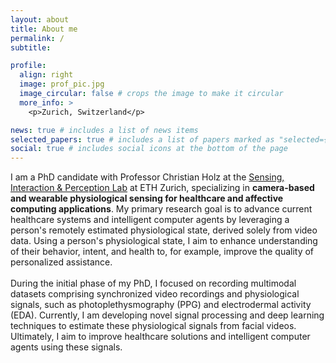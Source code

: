 ```yaml
---
layout: about
title: About me
permalink: /
subtitle: 

profile:
  align: right
  image: prof_pic.jpg
  image_circular: false # crops the image to make it circular
  more_info: >
    <p>Zurich, Switzerland</p>

news: true # includes a list of news items
selected_papers: true # includes a list of papers marked as "selected={true}"
social: true # includes social icons at the bottom of the page
---
```


I am a PhD candidate with Professor Christian Holz at the [Sensing, Interaction & Perception Lab](https://siplab.org/) at ETH Zurich, specializing in **camera-based and wearable physiological sensing for healthcare and affective computing applications**. My primary research goal is to advance current healthcare systems and intelligent computer agents by leveraging a person's remotely estimated physiological state, derived solely from video data. Using a person's physiological state, I aim to enhance understanding of their behavior, intent, and health to, for example, improve the quality of personalized assistance. <br/><br/>
During the initial phase of my PhD, I focused on recording multimodal datasets comprising synchronized video recordings and physiological signals, such as photoplethysmography (PPG) and electrodermal activity (EDA). Currently, I am developing novel signal processing and deep learning techniques to estimate these physiological signals from facial videos. Ultimately, I aim to improve healthcare solutions and intelligent computer agents using these signals.
